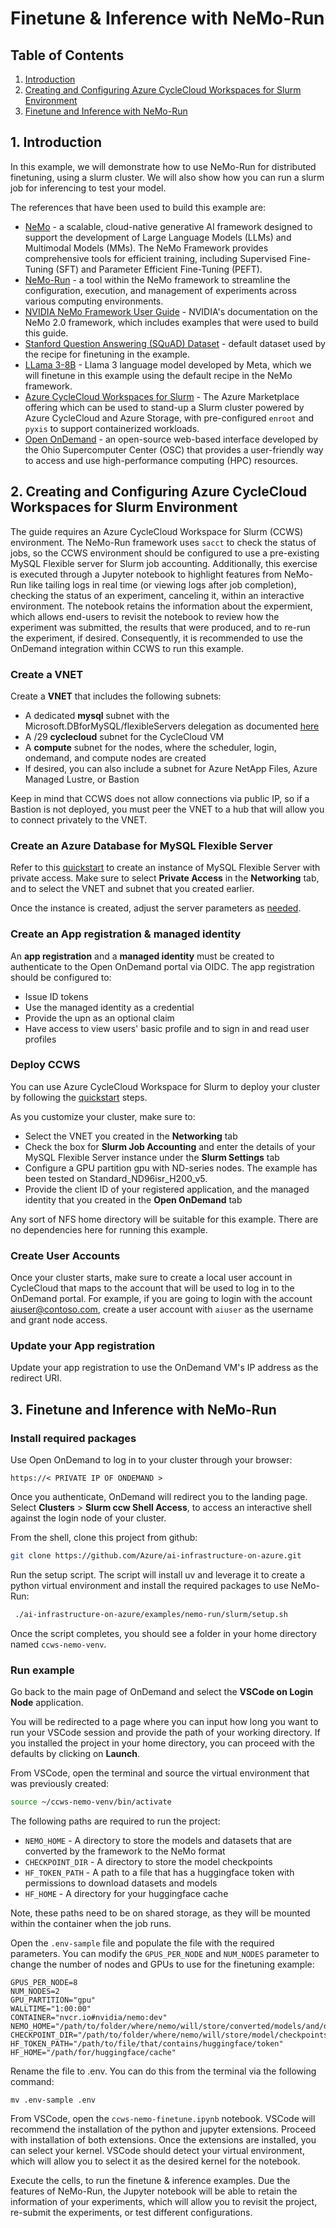 # Finetune & Inference with NeMo-Run

## Table of Contents

1. [Introduction](#1-introduction)
2. [Creating and Configuring Azure CycleCloud Workspaces for Slurm Environment](#2-creating-and-configuring-azure-cyclecloud-workspaces-for-slurm-environment)
3. [Finetune and Inference with NeMo-Run](#3-finetune-and-inference-with-nemo-run)

## 1. Introduction

In this example, we will demonstrate how to use NeMo-Run for distributed finetuning, using a slurm cluster. We will also show how you can run a slurm job for inferencing to test your model. 

The references that have been used to build this example are:
- [NeMo](https://github.com/NVIDIA/NeMo) -  a scalable, cloud-native generative AI framework designed to support the development of Large Language Models (LLMs) and Multimodal Models (MMs). The NeMo Framework provides comprehensive tools for efficient training, including Supervised Fine-Tuning (SFT) and Parameter Efficient Fine-Tuning (PEFT).
- [NeMo-Run](https://github.com/NVIDIA/NeMo-Run) - a tool within the NeMo framework to streamline the configuration, execution, and management of experiments across various computing environments.
- [NVIDIA NeMo Framework User Guide](https://docs.nvidia.com/nemo-framework/user-guide/latest/nemo-2.0/quickstart.html) - NVIDIA's documentation on the NeMo 2.0 framework, which includes examples that were used to build this guide.
- [Stanford Question Answering (SQuAD) Dataset](https://huggingface.co/datasets/rajpurkar/squad) - default dataset used by the recipe for finetuning in the example.
- [LLama 3-8B](https://huggingface.co/meta-llama/Meta-Llama-3-8B) - Llama 3 language model developed by Meta, which we will finetune in this example using the default recipe in the NeMo framework. 
- [Azure CycleCloud Workspaces for Slurm](https://github.com/Azure/cyclecloud-slurm-workspace) - The Azure Marketplace offering which can be used to stand-up a Slurm cluster powered by Azure CycleCloud and Azure Storage, with pre-configured `enroot` and `pyxis` to support containerized workloads.
- [Open OnDemand](https://openondemand.org/) - an open-source web-based interface developed by the Ohio Supercomputer Center (OSC) that provides a user-friendly way to access and use high-performance computing (HPC) resources.

## 2. Creating and Configuring Azure CycleCloud Workspaces for Slurm Environment

The guide requires an Azure CycleCloud Workspace for Slurm (CCWS) environment. The NeMo-Run framework uses `sacct` to check the status of jobs, so the CCWS environment should be configured to use a pre-existing MySQL Flexible server for Slurm job accounting. Additionally, this exercise is executed through a Jupyter notebook to highlight features from NeMo-Run like tailing logs in real time (or viewing logs after job completion), checking the status of an experiment, canceling it, within an interactive environment. The notebook retains the information about the expermient, which allows end-users to revisit the notebook to review how the experiment was submitted, the results that were produced, and to re-run the experiment, if desired. Consequently, it is recommended to use the OnDemand integration within CCWS to run this example. 

### Create a VNET

Create a **VNET** that includes the following subnets: 
 - A dedicated **mysql** subnet with the Microsoft.DBforMySQL/flexibleServers delegation as documented [here](https://learn.microsoft.com/en-us/azure/mysql/flexible-server/concepts-networking-vnet)
 - A /29 **cyclecloud** subnet for the CycleCloud VM
 - A **compute** subnet for the nodes, where the scheduler, login, ondemand, and compute nodes are created
 - If desired, you can also include a subnet for Azure NetApp Files, Azure Managed Lustre, or Bastion

Keep in mind that CCWS does not allow connections via public IP, so if a Bastion is not deployed, you must peer the VNET to a hub that will allow you to connect privately to the VNET.

### Create an  Azure Database for MySQL Flexible Server

Refer to this [quickstart](https://learn.microsoft.com/en-us/azure/mysql/flexible-server/quickstart-create-connect-server-vnet) to create an instance of MySQL Flexible Server with private access. Make sure to select **Private Access** in the **Networking** tab, and to select the VNET and subnet that you created earlier. 

Once the instance is created, adjust the server parameters as [needed](https://slurm.schedmd.com/accounting.html#:~:text=NOTE%3A%20Before%20running,than%20max_script_size.).

### Create an App registration & managed identity

An **app registration** and a **managed identity** must be created to authenticate to the Open OnDemand portal via OIDC. The app registration should be configured to: 

- Issue ID tokens
- Use the managed identity as a credential
- Provide the upn as an optional claim
- Have access to view users' basic profile and to sign in and read user profiles

### Deploy CCWS

You can use Azure CycleCloud Workspace for Slurm to deploy your cluster by following the [quickstart](https://learn.microsoft.com/en-us/azure/cyclecloud/qs-deploy-ccws?view=cyclecloud-8) steps.

As you customize your cluster, make sure to: 
- Select the VNET you created in the **Networking** tab
- Check the box for **Slurm Job Accounting** and enter the details of your MySQL Flexible Server instance under the **Slurm Settings** tab
- Configure a GPU partition gpu with ND-series nodes. The example has been tested on Standard_ND96isr_H200_v5.
- Provide the client ID of your registered application, and the managed identity that you created in the **Open OnDemand** tab

Any sort of NFS home directory will be suitable for this example. There are no dependencies here for running this example.

### Create User Accounts

Once your cluster starts, make sure to create a local user account in CycleCloud that maps to the account that will be used to log in to the OnDemand portal. For example, if you are going to login with the account aiuser@contoso.com, create a user account with `aiuser` as the username and grant node access.

### Update your App registration

Update your app registration to use the OnDemand VM's IP address as the redirect URI. 

## 3. Finetune and Inference with NeMo-Run

### Install required packages 
Use Open OnDemand to log in to your cluster through your browser:
```
https://< PRIVATE IP OF ONDEMAND >
```

Once you authenticate, OnDemand will redirect you to the landing page. Select **Clusters** > **Slurm ccw Shell Access**, to access an interactive shell against the login node of your cluster.
 
From the shell, clone this project from github:
 ```bash
 git clone https://github.com/Azure/ai-infrastructure-on-azure.git
 ```
Run the setup script. The script will install uv and leverage it to create a python virtual environment and install the required packages to use NeMo-Run:
```bash
 ./ai-infrastructure-on-azure/examples/nemo-run/slurm/setup.sh
```
Once the script completes, you should see a folder in your home directory named `ccws-nemo-venv`. 

### Run example 
Go back to the main page of OnDemand and select the **VSCode on Login Node** application. 

You will be redirected to a page where you can input how long you want to run your VSCode session and provide the path of your working directory. If you installed the project in your home directory, you can proceed with the defaults by clicking on **Launch**.

From VSCode, open the terminal and source the virtual environment that was previously created:
```bash
source ~/ccws-nemo-venv/bin/activate
```

The following paths are required to run the project:
- `NEMO_HOME` - A directory to store the models and datasets that are converted by the framework to the NeMo format
- `CHECKPOINT_DIR` - A directory to store the model checkpoints
- `HF_TOKEN_PATH` - A path to a file that has a huggingface token with permissions to download datasets and models 
- `HF_HOME` - A directory for your huggingface cache 

Note, these paths need to be on shared storage, as they will be mounted within the container when the job runs. 

Open the `.env-sample` file and populate the file with the required parameters. You can modify the `GPUS_PER_NODE` and `NUM_NODES` parameter to change the number of nodes and GPUs to use for the finetuning example: 
```
GPUS_PER_NODE=8
NUM_NODES=2
GPU_PARTITION="gpu"
WALLTIME="1:00:00"
CONTAINER="nvcr.io#nvidia/nemo:dev"
NEMO_HOME="/path/to/folder/where/nemo/will/store/converted/models/and/datasets"
CHECKPOINT_DIR="/path/to/folder/where/nemo/will/store/model/checkpoints"
HF_TOKEN_PATH="/path/to/file/that/contains/huggingface/token"
HF_HOME="/path/for/huggingface/cache"
```

Rename the file to .env. You can do this from the terminal via the following command: 
```
mv .env-sample .env
```

From VSCode, open the `ccws-nemo-finetune.ipynb` notebook. VSCode will recommend the installation of the python and jupyter extensions. Proceed with installation of both extensions. Once the extensions are installed, you can select your kernel. VSCode should detect your virtual environment, which will allow you to select it as the desired kernel for the notebook. 

Execute the cells, to run the finetune & inference examples. Due the features of NeMo-Run, the Jupyter notebook will be able to retain the information of your experiments, which will allow you to revisit the project, re-submit the experiments, or test different configurations. 



